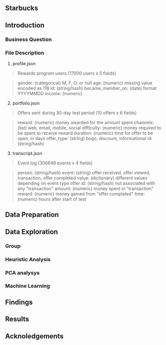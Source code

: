 ## Starbucks

## Introduction

### Business Question

### File Description
1. profile.json

> Rewards program users (17000 users x 5 fields)

> gender: (categorical) M, F, O, or null
age: (numeric) missing value encoded as 118
id: (string/hash)
became_member_on: (date) format YYYYMMDD
income: (numeric)

2. portfolio.json

> Offers sent during 30-day test period (10 offers x 6 fields)

> reward: (numeric) money awarded for the amount spent
channels: (list) web, email, mobile, social
difficulty: (numeric) money required to be spent to receive reward
duration: (numeric) time for offer to be open, in days
offer_type: (string) bogo, discount, informational
id: (string/hash)

3. transcript.json

> Event log (306648 events x 4 fields)

> person: (string/hash)
event: (string) offer received, offer viewed, transaction, offer completed
value: (dictionary) different values depending on event type
offer id: (string/hash) not associated with any "transaction"
amount: (numeric) money spent in "transaction"
reward: (numeric) money gained from "offer completed"
time: (numeric) hours after start of test

## Data Preparation
## Data Exploration
### Group
### Heuristic Analysis

### PCA analysys
### Machine Learning

## Findings

## Results

## Acknoledgements
